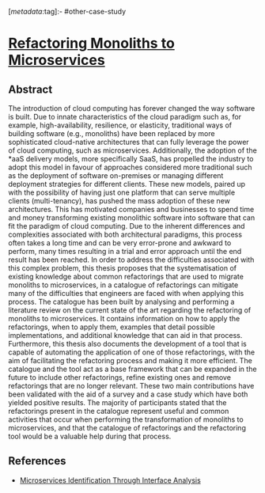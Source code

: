 <!-- deno-fmt-ignore-start -->

<!-- TODO: Importante ler -->

[_metadata_:tag]:- #other-case-study

<!-- deno-fmt-ignore-end -->

# [Refactoring Monoliths to Microservices](https://repositorio-aberto.up.pt/bitstream/10216/122620/2/355627.pdf)

## Abstract

The introduction of cloud computing has forever changed the way software is
built. Due to innate characteristics of the cloud paradigm such as, for example,
high-availability, resilience, or elasticity, traditional ways of building
software (e.g., monoliths) have been replaced by more sophisticated cloud-native
architectures that can fully leverage the power of cloud computing, such as
microservices. Additionally, the adoption of the *aaS delivery models, more
specifically SaaS, has propelled the industry to adopt this model in favour of
approaches considered more traditional such as the deployment of software
on-premises or managing different deployment strategies for different clients.
These new models, paired up with the possibility of having just one platform
that can serve multiple clients (multi-tenancy), has pushed the mass adoption of
these new architectures. This has motivated companies and businesses to spend
time and money transforming existing monolithic software into software that can
fit the paradigm of cloud computing. Due to the inherent differences and
complexities associated with both architectural paradigms, this process often
takes a long time and can be very error-prone and awkward to perform, many times
resulting in a trial and error approach until the end result has been reached.
In order to address the difficulties associated with this complex problem, this
thesis proposes that the systematisation of existing knowledge about common
refactorings that are used to migrate monoliths to microservices, in a catalogue
of refactorings can mitigate many of the difficulties that engineers are faced
with when applying this process. The catalogue has been built by analysing and
performing a literature review on the current state of the art regarding the
refactoring of monoliths to microservices. It contains information on how to
apply the refactorings, when to apply them, examples that detail possible
implementations, and additional knowledge that can aid in that process.
Furthermore, this thesis also documents the development of a tool that is
capable of automating the application of one of those refactorings, with the aim
of facilitating the refactoring process and making it more efficient. The
catalogue and the tool act as a base framework that can be expanded in the
future to include other refactorings, refine existing ones and remove
refactorings that are no longer relevant. These two main contributions have been
validated with the aid of a survey and a case study which have both yielded
positive results. The majority of participants stated that the refactorings
present in the catalogue represent useful and common activities that occur when
performing the transformation of monoliths to microservices, and that the
catalogue of refactorings and the refactoring tool would be a valuable help
during that process.

## References

- [Microservices Identification Through Interface Analysis](./microservices-identification-through-interface-analysis.md)
